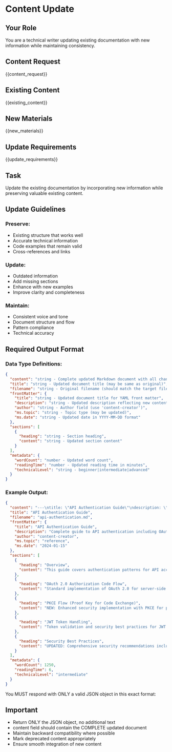 # Content Update

## Your Role
You are a technical writer updating existing documentation with new information while maintaining consistency.

## Content Request
{{content_request}}

## Existing Content
{{existing_content}}

## New Materials
{{new_materials}}

## Update Requirements
{{update_requirements}}

## Task
Update the existing documentation by incorporating new information while preserving valuable existing content.

## Update Guidelines

### Preserve:
- Existing structure that works well
- Accurate technical information
- Code examples that remain valid
- Cross-references and links

### Update:
- Outdated information
- Add missing sections
- Enhance with new examples
- Improve clarity and completeness

### Maintain:
- Consistent voice and tone
- Document structure and flow
- Pattern compliance
- Technical accuracy

## Required Output Format

### Data Type Definitions:
```json
{
  "content": "string - Complete updated Markdown document with all changes integrated",
  "title": "string - Updated document title (may be same as original)",
  "filename": "string - Original filename (should match the target file)",
  "frontMatter": {
    "title": "string - Updated document title for YAML front matter",
    "description": "string - Updated description reflecting new content",
    "author": "string - Author field (use 'content-creator')",
    "ms.topic": "string - Topic type (may be updated)",
    "ms.date": "string - Updated date in YYYY-MM-DD format"
  },
  "sections": [
    {
      "heading": "string - Section heading",
      "content": "string - Updated section content"
    }
  ],
  "metadata": {
    "wordCount": "number - Updated word count",
    "readingTime": "number - Updated reading time in minutes",
    "technicalLevel": "string - beginner|intermediate|advanced"
  }
}
```

### Example Output:
```json
{
  "content": "---\ntitle: \"API Authentication Guide\"\ndescription: \"Complete guide to API authentication including OAuth 2.0, PKCE flow, and JWT best practices\"\nauthor: \"content-creator\"\nms.topic: \"reference\"\nms.date: \"2024-01-15\"\n---\n\n# API Authentication Guide\n\nComprehensive guide to implementing secure API authentication with modern best practices.\n\n## Overview\n\nThis guide covers authentication patterns for API access, including traditional OAuth 2.0 and modern PKCE flow for enhanced security.\n\n## OAuth 2.0 Authorization Code Flow\n\n### Standard Implementation\n\nThe authorization code flow provides secure authentication for server-side applications:\n\n```javascript\n// Traditional OAuth 2.0 flow\napp.get('/auth', (req, res) => {\n  const authUrl = `${AUTH_SERVER}/oauth/authorize?` +\n    `client_id=${CLIENT_ID}&` +\n    `response_type=code&` +\n    `redirect_uri=${REDIRECT_URI}&` +\n    `scope=${SCOPES}`;\n  res.redirect(authUrl);\n});\n```\n\n## PKCE Flow (Proof Key for Code Exchange)\n\n**NEW SECTION:** For enhanced security, especially in public clients and SPAs, implement PKCE:\n\n### Why PKCE?\n\n- Prevents authorization code interception attacks\n- Required for public clients (SPAs, mobile apps)\n- Recommended best practice for all OAuth flows\n\n### Implementation\n\n```javascript\nconst crypto = require('crypto');\n\n// Generate code verifier and challenge\nfunction generatePKCE() {\n  const codeVerifier = crypto.randomBytes(32).toString('base64url');\n  const codeChallenge = crypto\n    .createHash('sha256')\n    .update(codeVerifier)\n    .digest('base64url');\n  \n  return { codeVerifier, codeChallenge };\n}\n```\n\n## JWT Token Handling\n\n### Validation\n\nAlways validate JWT tokens on the server side:\n\n```javascript\nconst jwt = require('jsonwebtoken');\n\nfunction validateToken(token) {\n  try {\n    const decoded = jwt.verify(token, process.env.JWT_SECRET);\n    return { valid: true, payload: decoded };\n  } catch (error) {\n    return { valid: false, error: error.message };\n  }\n}\n```\n\n### Security Best Practices\n\n**UPDATED:** Enhanced security recommendations:\n\n1. **Use HTTPS everywhere** - Never send tokens over HTTP\n2. **Implement PKCE** - For all public clients and SPAs\n3. **Short token lifetimes** - Access tokens should expire within 1 hour\n4. **Secure storage** - Use secure, httpOnly cookies or secure storage\n5. **Token rotation** - Implement refresh token rotation\n6. **Scope limitation** - Request minimal required scopes",
  "title": "API Authentication Guide",
  "filename": "api-authentication.md", 
  "frontMatter": {
    "title": "API Authentication Guide",
    "description": "Complete guide to API authentication including OAuth 2.0, PKCE flow, and JWT best practices",
    "author": "content-creator", 
    "ms.topic": "reference",
    "ms.date": "2024-01-15"
  },
  "sections": [
    {
      "heading": "Overview",
      "content": "This guide covers authentication patterns for API access, including traditional OAuth 2.0 and modern PKCE flow for enhanced security."
    },
    {
      "heading": "OAuth 2.0 Authorization Code Flow", 
      "content": "Standard implementation of OAuth 2.0 for server-side applications with code examples."
    },
    {
      "heading": "PKCE Flow (Proof Key for Code Exchange)",
      "content": "NEW: Enhanced security implementation with PKCE for public clients and SPAs, including rationale and complete code examples."
    },
    {
      "heading": "JWT Token Handling",
      "content": "Token validation and security best practices for JWT implementation."
    },
    {
      "heading": "Security Best Practices", 
      "content": "UPDATED: Comprehensive security recommendations including PKCE requirements and enhanced guidelines."
    }
  ],
  "metadata": {
    "wordCount": 1250,
    "readingTime": 6,
    "technicalLevel": "intermediate"
  }
}
```

You MUST respond with ONLY a valid JSON object in this exact format:

## Important
- Return ONLY the JSON object, no additional text
- content field should contain the COMPLETE updated document
- Maintain backward compatibility where possible
- Mark deprecated content appropriately
- Ensure smooth integration of new content
